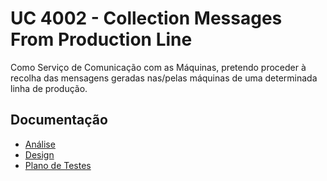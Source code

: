 # UC 4002 - Collection Messages From Production Line #

Como Serviço de Comunicação com as Máquinas, pretendo proceder à recolha das mensagens geradas nas/pelas máquinas de uma
 determinada linha de produção.
## Documentação

* [Análise](CollectionMessagesFromProductionLine-ANALYSIS.md)
* [Design](CollectionMessagesFromProductionLine-DESIGN.md)
* [Plano de Testes](CollectionMessagesFromProductionLine-TESTPLAN.md)